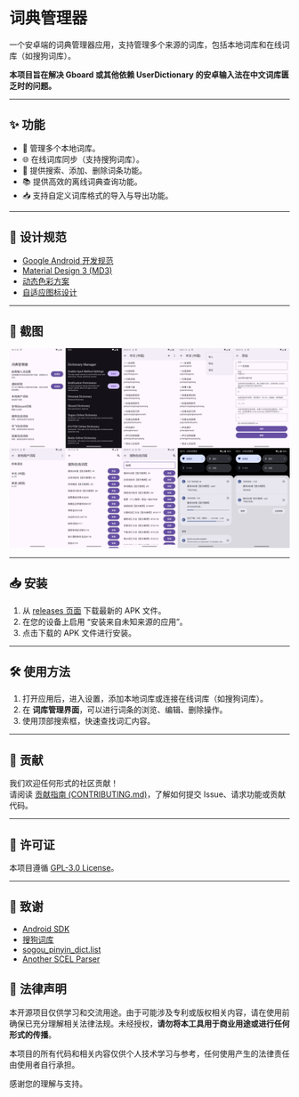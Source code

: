 # 词典管理器

一个安卓端的词典管理器应用，支持管理多个来源的词库，包括本地词库和在线词库（如搜狗词库）。

**本项目旨在解决 Gboard 或其他依赖 UserDictionary 的安卓输入法在中文词库匮乏时的问题。**

---

## ✨ 功能

- 📂 管理多个本地词库。
- 🌐 在线词库同步（支持搜狗词库）。
- 🔎 提供搜索、添加、删除词条功能。
- 📚 提供高效的离线词典查询功能。
- 📥 支持自定义词库格式的导入与导出功能。

---

## 🎨 设计规范

- [Google Android 开发规范](https://developer.android.com/docs)
- [Material Design 3 (MD3)](https://m3.material.io/)
- [动态色彩方案](https://developer.android.com/develop/ui/views/theming/dynamic-colors)
- [自适应图标设计](https://developer.android.com/develop/ui/views/launch/icon_design_adaptive)

---

## 📸 截图

![](./screenshot/Screenshot.png)

---

## 📥 安装

1. 从 [releases 页面](https://github.com/halifox/DictionaryManager/releases) 下载最新的 APK 文件。
2. 在您的设备上启用 “安装来自未知来源的应用”。
3. 点击下载的 APK 文件进行安装。

---

## 🛠️ 使用方法

1. 打开应用后，进入设置，添加本地词库或连接在线词库（如搜狗词库）。
2. 在 **词库管理界面**，可以进行词条的浏览、编辑、删除操作。
3. 使用顶部搜索框，快速查找词汇内容。

---

## 🤝 贡献

我们欢迎任何形式的社区贡献！  
请阅读 [贡献指南 (CONTRIBUTING.md)](CONTRIBUTING.md)，了解如何提交 Issue、请求功能或贡献代码。

---

## 📜 许可证

本项目遵循 [GPL-3.0 License](LICENSE)。

---

## 🙏 致谢

- [Android SDK](https://developer.android.com/studio)
- [搜狗词库](https://pinyin.sogou.com/dict/)
- [sogou_pinyin_dict.list](https://gist.githubusercontent.com/leiless/55eddb489c53500373a5bc46c75afc4b/raw/749f6e86373990f6739c19da33e59e138a2eb089/sogou_pinyin_dict.list)
- [Another SCEL Parser](https://github.com/alswl/ascel)

## 📢 法律声明

本开源项目仅供学习和交流用途。由于可能涉及专利或版权相关内容，请在使用前确保已充分理解相关法律法规。未经授权，**请勿将本工具用于商业用途或进行任何形式的传播**。

本项目的所有代码和相关内容仅供个人技术学习与参考，任何使用产生的法律责任由使用者自行承担。

感谢您的理解与支持。